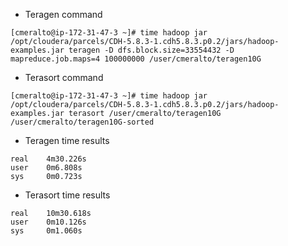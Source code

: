 - Teragen command
```
[cmeralto@ip-172-31-47-3 ~]# time hadoop jar /opt/cloudera/parcels/CDH-5.8.3-1.cdh5.8.3.p0.2/jars/hadoop-examples.jar teragen -D dfs.block.size=33554432 -D mapreduce.job.maps=4 100000000 /user/cmeralto/teragen10G
```

- Terasort command
```
[cmeralto@ip-172-31-47-3 ~]# time hadoop jar /opt/cloudera/parcels/CDH-5.8.3-1.cdh5.8.3.p0.2/jars/hadoop-examples.jar terasort /user/cmeralto/teragen10G /user/cmeralto/teragen10G-sorted
```

- Teragen time results
```
real    4m30.226s
user    0m6.808s
sys     0m0.723s

```

- Terasort time results
```
real    10m30.618s
user    0m10.126s
sys     0m1.060s
```